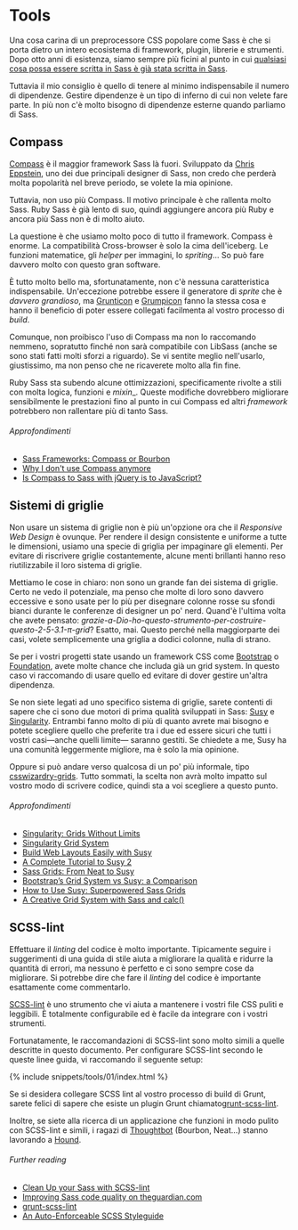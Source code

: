 
# Tools

Una cosa carina di un preprocessore CSS popolare come Sass è che si porta dietro un intero ecosistema di framework, plugin, librerie e strumenti. Dopo otto anni di esistenza, siamo sempre più ficini al punto in cui [qualsiasi cosa possa essere scritta in Sass è già stata scritta in Sass](http://hugogiraudel.com/2014/10/27/rethinking-atwoods-law/).

Tuttavia il mio consiglio è quello di tenere al minimo indispensabile il numero di dipendenze. Gestire dipendenze è un tipo di inferno di cui non velete fare parte. In più non c'è molto bisogno di dipendenze esterne quando parliamo di Sass.

## Compass

[Compass](http://compass-style.org/) è il maggior framework Sass là fuori. Sviluppato da [Chris Eppstein](https://twitter.com/chriseppstein), uno dei due principali designer di Sass, non credo che perderà molta popolarità nel breve periodo, se volete la mia opinione.

Tuttavia, non uso più Compass. Il motivo principale è che rallenta molto Sass. Ruby Sass è già lento di suo, quindi aggiungere ancora più Ruby e ancora più Sass non è di molto aiuto.

La questione è che usiamo molto poco di tutto il framework. Compass è enorme. La compatibilità Cross-browser è solo la cima dell'iceberg. Le funzioni matematice, gli _helper_ per immagini, lo _spriting_... So può fare davvero molto con questo gran software.

È tutto molto bello ma, sfortunatamente, non c'è nessuna caratteristica indispensabile. Un'eccezione potrebbe essere il generatore di _sprite_ che è *davvero grandioso*, ma [Grunticon](https://github.com/filamentgroup/grunticon) e [Grumpicon](http://grumpicon.com/) fanno la stessa cosa e hanno il beneficio di poter essere collegati facilmenta al vostro processo di _build_.

Comunque, non proibisco l'uso di Compass ma non lo raccomando nemmeno, sopratutto finché non sarà compatibile con LibSass (anche se sono stati fatti molti sforzi a riguardo). Se vi sentite meglio nell'usarlo, giustissimo, ma non penso che ne ricaverete molto alla fin fine.

<div class="note">
  <p>Ruby Sass sta subendo alcune ottimizzazioni, specificamente rivolte a stili con molta logica, funzioni e <em>mixin</em>_. Queste modifiche dovrebbero migliorare sensibilmente le prestazioni fino al punto in cui Compass ed altri <em>framework</em> potrebbero non rallentare più di tanto Sass.</p>
</div>

###### Approfondimenti

* [Sass Frameworks: Compass or Bourbon](http://www.sitepoint.com/compass-or-bourbon-sass-frameworks/)
* [Why I don't use Compass anymore](http://www.sitepoint.com/dont-use-compass-anymore/)
* [Is Compass to Sass with jQuery is to JavaScript?](http://www.sitepoint.com/compass-sass-jquery-javascript/)

## Sistemi di griglie

Non usare un sistema di griglie non è più un'opzione ora che il _Responsive Web Design_ è ovunque. Per rendere il design consistente e uniforme a tutte le dimensioni, usiamo una specie di griglia per impaginare gli elementi. Per evitare di riscrivere griglie costantemente, alcune menti brillanti hanno reso riutilizzabile il loro sistema di griglie.

Mettiamo le cose in chiaro: non sono un grande fan dei sistema di griglie. Certo ne vedo il potenziale, ma penso che molte di loro sono davvero eccessive e sono usate per lo più per disegnare colonne rosse su sfondi bianci durante le conferenze di designer un po' nerd. Quand'è l'ultima volta che avete pensato: *grazie-a-Dio-ho-questo-strumento-per-costruire-questo-2-5-3.1-π-grid*? Esatto, mai. Questo perché nella maggiorparte dei casi, volete semplicemente una griglia a dodici colonne, nulla di strano.

Se per i vostri progetti state usando un framework CSS come [Bootstrap](http://getbootstrap.com/) o [Foundation](http://foundation.zurb.com/), avete molte chance che includa già un grid system. In questo caso vi raccomando di usare quello ed evitare di dover gestire un'altra dipendenza.

Se non siete legati ad uno specifico sistema di griglie, sarete contenti di sapere che ci sono due motori di prima qualità sviluppati in Sass: [Susy](http://susy.oddbird.net/) e [Singularity](http://singularity.gs/). Entrambi fanno molto di più di quanto avrete mai bisogno e potete scegliere quello che preferite tra i due ed essere sicuri che tutti i vostri casi&mdash;anche quelli limite&mdash; saranno gestiti. Se chiedete a me, Susy ha una comunità leggermente migliore, ma è solo la mia opinione.

Oppure si può andare verso qualcosa di un po' più informale, tipo [csswizardry-grids](https://github.com/csswizardry/csswizardry-grids). Tutto sommati, la scelta non avrà molto impatto sul vostro modo di scrivere codice, quindi sta a voi scegliere a questo punto.

###### Approfondimenti

* [Singularity: Grids Without Limits](http://fourword.fourkitchens.com/article/singularity-grids-without-limits)
* [Singularity Grid System](http://www.mediacurrent.com/blog/singularity-grid-system)
* [Build Web Layouts Easily with Susy](http://css-tricks.com/build-web-layouts-easily-susy/)
* [A Complete Tutorial to Susy 2](http://www.zell-weekeat.com/susy2-tutorial/)
* [Sass Grids: From Neat to Susy](http://www.sitepoint.com/sass-grids-neat-susy/)
* [Bootstrap’s Grid System vs Susy: a Comparison](http://www.sitepoint.com/bootstraps-grid-system-vs-susy-comparison/)
* [How to Use Susy: Superpowered Sass Grids](http://webdesign.tutsplus.com/tutorials/how-to-use-susy-superpowered-sass-grids--cms-22744)
* [A Creative Grid System with Sass and calc()](http://www.sitepoint.com/creative-grid-system-sass-calc/)

## SCSS-lint

Effettuare il _linting_ del codice è molto importante. Tipicamente seguire i suggerimenti di una guida di stile aiuta a migliorare la qualità e ridurre la quantità di errori, ma nessuno è perfetto e ci sono sempre cose da migliorare. Si potrebbe dire che fare il _linting_ del codice è importante esattamente come commentarlo.


[SCSS-lint](https://github.com/causes/scss-lint) è uno strumento che vi aiuta a mantenere i vostri file CSS puliti e leggibili. È totalmente configurabile ed è facile da integrare con i vostri strumenti.

Fortunatamente, le raccomandazioni di SCSS-lint sono molto simili a quelle descritte in questo documento. Per configurare SCSS-lint secondo le queste linee guida, vi raccomando il seguente setup:

{% include snippets/tools/01/index.html %}

<div class="note">
  <p>Se si desidera collegare SCSS lint al vostro processo di build di Grunt, sarete felici di sapere che esiste un plugin Grunt chiamato<a href="https://github.com/ahmednuaman/grunt-scss-lint">grunt-scss-lint</a>.</p>
  <p>Inoltre, se siete alla ricerca di un applicazione che funzioni in modo pulito con SCSS-lint e simili, i ragazi di <a href="http://thoughtbot.com/">Thoughtbot</a> (Bourbon, Neat...) stanno lavorando a <a href="https://houndci.com/">Hound</a>.</p>
</div>

###### Further reading

* [Clean Up your Sass with SCSS-lint](http://blog.martinhujer.cz/clean-up-your-sass-with-scss-lint/)
* [Improving Sass code quality on theguardian.com](http://www.theguardian.com/info/developer-blog/2014/may/13/improving-sass-code-quality-on-theguardiancom)
* [grunt-scss-lint](https://github.com/ahmednuaman/grunt-scss-lint)
* [An Auto-Enforceable SCSS Styleguide](http://davidtheclark.com/scss-lint-styleguide/)
